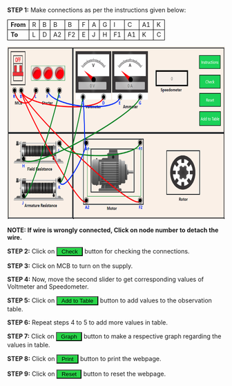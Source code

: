 <b>STEP 1:</b> Make connections as per the instructions given below:<br>

<table>
<tr>
                <td style="border:1px solid black;"><b>From</b></td>
                <td style="border:1px solid black;">R</td>
                <td style="border:1px solid black;">B</td>
                <td style="border:1px solid black;">B</td>
                <td style="border:1px solid black;">B</td>
                <td style="border:1px solid black;">F</td>
                <td style="border:1px solid black;">A</td>
                <td style="border:1px solid black;">G</td>
                <td style="border:1px solid black;">I</td>
                <td style="border:1px solid black;">C</td>
                <td style="border:1px solid black;">A1</td>
                <td style="border:1px solid black;">K</td>
              
</tr>
            <tr>
                <td style="border:1px solid black;"><b>To</b></td>
                <td style="border:1px solid black;">L</td>
                <td style="border:1px solid black;">D</td>
                <td style="border:1px solid black;">A2</td>
                <td style="border:1px solid black;">F2</td>
                <td style="border:1px solid black;">E</td>
                <td style="border:1px solid black;">J</td>
                <td style="border:1px solid black;">H</td>
                <td style="border:1px solid black;">F1</td>
                <td style="border:1px solid black;">A1</td>
                <td style="border:1px solid black;">K</td>
                <td style="border:1px solid black;">C</td>
               
</tr>
</table>

<img src="images/one.PNG" alt="" height="400" width="700"><br>

<p><b>NOTE: If wire is wrongly connected, Click on node number to detach the wire.</b></p>
					 
<p><b>STEP 2:</b> Click on <button style="background-color:#27d447;" >&nbsp;Check&nbsp;</button> button for checking the connections.</p>
<p><b>STEP 3:</b> Click on MCB to turn on the supply.</p>
<p><b>STEP 4:</b> Now, move the second slider to get corresponding values of Voltmeter and Speedometer.</p>
<p><b>STEP 5:</b> Click on <button style="background-color:#27d447;" >&nbsp;Add to Table&nbsp;</button> button to add values to the observation table.</p>
<p><b>STEP 6:</b> Repeat steps 4 to 5 to add more values in table.</p>
<p><b>STEP 7:</b> Click on <button style="background-color:#27d447;" >&nbsp;Graph&nbsp;</button> button to make a respective graph regarding the values in table.</p>
<p><b>STEP 8:</b> Click on <button style="background-color:#27d447;" >&nbsp;Print&nbsp;</button> button to print the webpage.</p>					
<p><b>STEP 9:</b> Click on <button style="background-color:#27d447;" >&nbsp;Reset&nbsp;</button> button to reset the webpage.</p>
